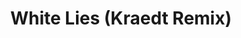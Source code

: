 ---
layout: song
redirect_from: /Home/Song/31
id: 31
title: White Lies (Kraedt Remix)
artist: Vicetone ft. Chloe Angelides
genre: Dubstep
image: White Lies Remix.jpg
buy-able: false
downloadable: true
yt-id: uKAZKZEFt4U
itunes:
beatport:
gplay:
amazon:
license: 2
---